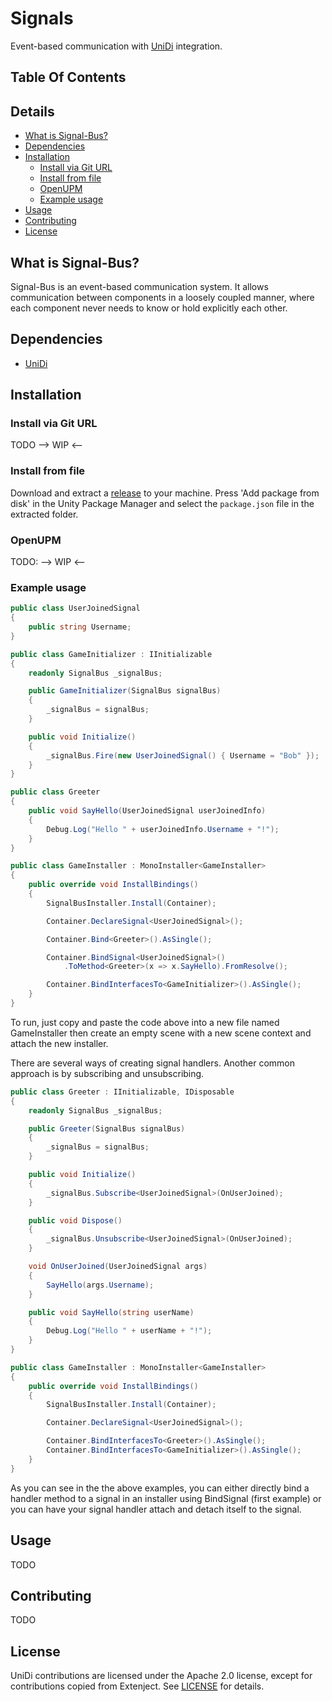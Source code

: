 # Signals
Event-based communication with [UniDi](https://github.com/UniDi/UniDi) integration.

## Table Of Contents
<!-- START doctoc generated TOC please keep comment here to allow auto update -->
<!-- DON'T EDIT THIS SECTION, INSTEAD RE-RUN doctoc TO UPDATE -->
## Details

- [What is Signal-Bus?](#what-is-signal-bus)
- [Dependencies](#dependencies)
- [Installation](#installation)
  - [Install via Git URL](#install-via-git-url)
  - [Install from file](#install-from-file)
  - [OpenUPM](#openupm)
  - [Example usage](#example-usage)
- [Usage](#usage)
- [Contributing](#contributing)
- [License](#license)

<!-- END doctoc generated TOC please keep comment here to allow auto update -->

## What is Signal-Bus?
Signal-Bus is an event-based communication system. It allows communication between components in a loosely coupled manner, where each component never needs to know or hold explicitly each other.

## Dependencies
- [UniDi](https://github.com/UniDi/UniDi)

## Installation

### Install via Git URL
TODO --> WIP <--

### Install from file 
Download and extract a [release](https://github.com/UniDi/UniDi/releases) to your machine. Press 'Add package from disk' in the Unity Package Manager and select the ``package.json`` file in the extracted folder.

### OpenUPM
TODO: --> WIP <--

### Example usage

```csharp
public class UserJoinedSignal
{
    public string Username;
}

public class GameInitializer : IInitializable
{
    readonly SignalBus _signalBus;

    public GameInitializer(SignalBus signalBus)
    {
        _signalBus = signalBus;
    }

    public void Initialize()
    {
        _signalBus.Fire(new UserJoinedSignal() { Username = "Bob" });
    }
}

public class Greeter
{
    public void SayHello(UserJoinedSignal userJoinedInfo)
    {
        Debug.Log("Hello " + userJoinedInfo.Username + "!");
    }
}

public class GameInstaller : MonoInstaller<GameInstaller>
{
    public override void InstallBindings()
    {
        SignalBusInstaller.Install(Container);

        Container.DeclareSignal<UserJoinedSignal>();

        Container.Bind<Greeter>().AsSingle();

        Container.BindSignal<UserJoinedSignal>()
            .ToMethod<Greeter>(x => x.SayHello).FromResolve();

        Container.BindInterfacesTo<GameInitializer>().AsSingle();
    }
}
```

To run, just copy and paste the code above into a new file named GameInstaller then create an empty scene with a new scene context and attach the new installer.

There are several ways of creating signal handlers. Another common approach is by subscribing and unsubscribing. 

```csharp
public class Greeter : IInitializable, IDisposable
{
    readonly SignalBus _signalBus;

    public Greeter(SignalBus signalBus)
    {
        _signalBus = signalBus;
    }

    public void Initialize()
    {
        _signalBus.Subscribe<UserJoinedSignal>(OnUserJoined);
    }

    public void Dispose()
    {
        _signalBus.Unsubscribe<UserJoinedSignal>(OnUserJoined);
    }

    void OnUserJoined(UserJoinedSignal args)
    {
        SayHello(args.Username);
    }

    public void SayHello(string userName)
    {
        Debug.Log("Hello " + userName + "!");
    }
}

public class GameInstaller : MonoInstaller<GameInstaller>
{
    public override void InstallBindings()
    {
        SignalBusInstaller.Install(Container);

        Container.DeclareSignal<UserJoinedSignal>();

        Container.BindInterfacesTo<Greeter>().AsSingle();
        Container.BindInterfacesTo<GameInitializer>().AsSingle();
    }
}
```
As you can see in the the above examples, you can either directly bind a handler method to a signal in an installer using BindSignal (first example) or you can have your signal handler attach and detach itself to the signal. 


## Usage 
TODO

## Contributing
TODO

## License
UniDi contributions are licensed under the Apache 2.0 license, except for contributions copied from Extenject. See [LICENSE](https://github.com/UniDi/UniDi/blob/master/LICENSE.md) for details.
